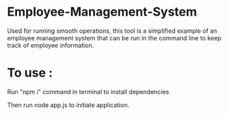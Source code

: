 # Employee-Management-System
Used for running smooth operations, this tool is a simplified example of an employee management system that can be run in the command line to keep track of employee information. 

# To use :
Run "npm i" command in terminal to install dependencies

Then run node app.js to initiate application.